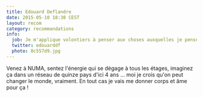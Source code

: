 ```yaml
---
title: Edouard Deflandre
date: 2015-05-10 18:38 CEST
layout: recom
category: recommandations
info:
  job: Je m'applique volontiers à penser aux choses auxquelles je pense que les autres ne penseront pas.
  twitter: edouarddf
  photo: 0c557d9.jpg
---
```


Venez à NUMA, sentez l'énergie qui se dégage à tous les étages, imaginez ça dans un réseau de quinze pays d'ici 4 ans ... moi je crois qu'on peut changer le monde, vraiment. En tout cas je vais me donner corps et âme pour ça !